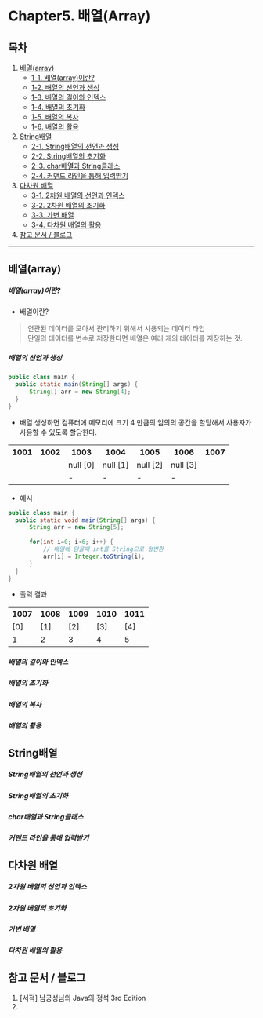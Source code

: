 # Chapter5. 배열(Array)

## 목차

1. [배열(array)](https://github.com/hongcoding94/java_storage/blob/main/Chapter5.%20%EB%B0%B0%EC%97%B4(Array).md#%EB%B0%B0%EC%97%B4array "배열(array)")
    - [1-1. 배열(array)이란?](https://github.com/hongcoding94/java_storage/blob/main/Chapter5.%20%EB%B0%B0%EC%97%B4(Array).md#%EB%B0%B0%EC%97%B4array%EC%9D%B4%EB%9E%80 "배열(array)이란?")
    - [1-2. 배열의 선언과 생성](https://github.com/hongcoding94/java_storage/blob/main/Chapter5.%20%EB%B0%B0%EC%97%B4(Array).md#%EB%B0%B0%EC%97%B4%EC%9D%98-%EC%84%A0%EC%96%B8%EA%B3%BC-%EC%83%9D%EC%84%B1 "배열의 선언과 생성")
    - [1-3. 배열의 길이와 인덱스](https://github.com/hongcoding94/java_storage/blob/main/Chapter5.%20%EB%B0%B0%EC%97%B4(Array).md#%EB%B0%B0%EC%97%B4%EC%9D%98-%EA%B8%B8%EC%9D%B4%EC%99%80-%EC%9D%B8%EB%8D%B1%EC%8A%A4 "배열의 길이와 인덱스")
    - [1-4. 배열의 초기화](https://github.com/hongcoding94/java_storage/blob/main/Chapter5.%20%EB%B0%B0%EC%97%B4(Array).md#%EB%B0%B0%EC%97%B4%EC%9D%98-%EC%B4%88%EA%B8%B0%ED%99%94 "배열의 초기화")
    - [1-5. 배열의 복사](https://github.com/hongcoding94/java_storage/blob/main/Chapter5.%20%EB%B0%B0%EC%97%B4(Array).md#%EB%B0%B0%EC%97%B4%EC%9D%98-%EB%B3%B5%EC%82%AC "배열의 복사")
    - [1-6. 배열의 활용](https://github.com/hongcoding94/java_storage/blob/main/Chapter5.%20%EB%B0%B0%EC%97%B4(Array).md#%EB%B0%B0%EC%97%B4%EC%9D%98-%ED%99%9C%EC%9A%A9 "배열의 활용")
2. [String배열](https://github.com/hongcoding94/java_storage/blob/main/Chapter5.%20%EB%B0%B0%EC%97%B4(Array).md#string%EB%B0%B0%EC%97%B4 "String배열")
    - [2-1. String배열의 선언과 생성](https://github.com/hongcoding94/java_storage/blob/main/Chapter5.%20%EB%B0%B0%EC%97%B4(Array).md#string%EB%B0%B0%EC%97%B4%EC%9D%98-%EC%84%A0%EC%96%B8%EA%B3%BC-%EC%83%9D%EC%84%B1 "String배열의 선언과 생성")
    - [2-2. String배열의 초기화](https://github.com/hongcoding94/java_storage/blob/main/Chapter5.%20%EB%B0%B0%EC%97%B4(Array).md#string%EB%B0%B0%EC%97%B4%EC%9D%98-%EC%B4%88%EA%B8%B0%ED%99%94 "String배열의 초기화")
    - [2-3. char배열과 String클래스](https://github.com/hongcoding94/java_storage/blob/main/Chapter5.%20%EB%B0%B0%EC%97%B4(Array).md#char%EB%B0%B0%EC%97%B4%EA%B3%BC-string%ED%81%B4%EB%9E%98%EC%8A%A4 "char배열과 String클래스")
    - [2-4. 커맨드 라인을 통해 입력받기](https://github.com/hongcoding94/java_storage/blob/main/Chapter5.%20%EB%B0%B0%EC%97%B4(Array).md#%EC%BB%A4%EB%A7%A8%EB%93%9C-%EB%9D%BC%EC%9D%B8%EC%9D%84-%ED%86%B5%ED%95%B4-%EC%9E%85%EB%A0%A5%EB%B0%9B%EA%B8%B0 "커맨드 라인을 통해 입력받기")
3. [다차원 배열](https://github.com/hongcoding94/java_storage/blob/main/Chapter5.%20%EB%B0%B0%EC%97%B4(Array).md#%EB%8B%A4%EC%B0%A8%EC%9B%90-%EB%B0%B0%EC%97%B4 "다차원 배열")
    - [3-1. 2차원 배열의 선언과 인덱스](https://github.com/hongcoding94/java_storage/blob/main/Chapter5.%20%EB%B0%B0%EC%97%B4(Array).md#2%EC%B0%A8%EC%9B%90-%EB%B0%B0%EC%97%B4%EC%9D%98-%EC%84%A0%EC%96%B8%EA%B3%BC-%EC%9D%B8%EB%8D%B1%EC%8A%A4 "2차원 배열의 선언과 인덱스")
    - [3-2. 2차원 배열의 초기화](https://github.com/hongcoding94/java_storage/blob/main/Chapter5.%20%EB%B0%B0%EC%97%B4(Array).md#2%EC%B0%A8%EC%9B%90-%EB%B0%B0%EC%97%B4%EC%9D%98-%EC%B4%88%EA%B8%B0%ED%99%94 "2차원 배열의 초기화")
    - [3-3. 가변 배열](https://github.com/hongcoding94/java_storage/blob/main/Chapter5.%20%EB%B0%B0%EC%97%B4(Array).md#%EA%B0%80%EB%B3%80-%EB%B0%B0%EC%97%B4 "가변 배열")
    - [3-4. 다차원 배열의 활용](https://github.com/hongcoding94/java_storage/blob/main/Chapter5.%20%EB%B0%B0%EC%97%B4(Array).md#%EB%8B%A4%EC%B0%A8%EC%9B%90-%EB%B0%B0%EC%97%B4%EC%9D%98-%ED%99%9C%EC%9A%A9 "다차원 배열의 활용")
4. [참고 문서 / 블로그](https://github.com/hongcoding94/java_storage/blob/main/Chapter5.%20%EB%B0%B0%EC%97%B4(Array).md#%EC%B0%B8%EA%B3%A0-%EB%AC%B8%EC%84%9C--%EB%B8%94%EB%A1%9C%EA%B7%B8 "참고 문서 / 블로그")

---

## 배열(array)

  ##### 배열(array)이란?
  
  - 배열이란?
  > 연관된 데이터를 모아서 관리하기 위해서 사용되는 데이터 타입 <br/>
  > 단일의 데이터를 변수로 저장한다면 배열은 여러 개의 데이터를 저장하는 것.
  
  ##### 배열의 선언과 생성
  
  ```java
  public class main {
    public static main(String[] args) {
        String[] arr = new String[4];
    }
  }
  ```
  
  - 배열 생성하면 컴퓨터에 메모리에 크기 4 만큼의 임의의 공간을 할당해서 사용자가 사용할 수 있도록 할당한다.
  <table>
    <tr>
        <th>1001</th>
        <th>1002</th>
        <th>1003</th>
        <th>1004</th>
        <th>1005</th>
        <th>1006</th>
        <th>1007</th>
    </tr>
    <tr>
        <td></td>
        <td></td>
        <td>null [0]</td>
        <td>null [1]</td>
        <td>null [2]</td>
        <td>null [3]</td>
        <td></td>
    </tr>
    <tr>
        <td> </td>
        <td> </td>
        <td> - </td>
        <td> - </td>
        <td> - </td>
        <td> - </td>
        <td> </td>
    </tr>
  </table>
  
  - 예시
  ```java
  public class main {
    public static void main(String[] args) {
        String arr = new String[5];
        
        for(int i=0; i<6; i++) {
            // 배열에 담을때 int를 String으로 형변환
            arr[i] = Integer.toString(i);        
        }
    }
  }
  ```
  -  출력 결과
  <table>
    <tr>
        <th>1007</th>
        <th>1008</th>
        <th>1009</th>
        <th>1010</th>
        <th>1011</th>
    </tr>
    <tr>
        <td>[0]</td>
        <td>[1]</td>
        <td>[2]</td>
        <td>[3]</td>
        <td>[4]</td>
    </tr>
    <tr>
        <td> 1 </td>
        <td> 2 </td>
        <td> 3 </td>
        <td> 4 </td>
        <td> 5 </td>
    </tr>
  </table>
  
  ##### 배열의 길이와 인덱스
  
  
  
  ##### 배열의 초기화
  
  
  ##### 배열의 복사
  
  
  ##### 배열의 활용
  
  
  
## String배열

  ##### String배열의 선언과 생성
  
  
  ##### String배열의 초기화
  
  
  ##### char배열과 String클래스
  
  
  ##### 커맨드 라인을 통해 입력받기
  
  

## 다차원 배열

  ##### 2차원 배열의 선언과 인덱스
  
  
  ##### 2차원 배열의 초기화
  
  
  ##### 가변 배열
  
  
  ##### 다차원 배열의 활용
  
  

## 참고 문서 / 블로그
  1. [서적] 남궁성님의 Java의 정석 3rd Edition
  2. 
